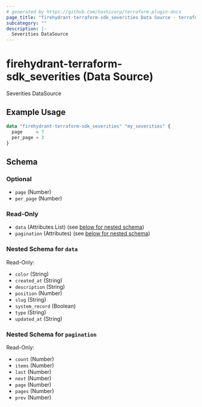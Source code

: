 ```yaml
---
# generated by https://github.com/hashicorp/terraform-plugin-docs
page_title: "firehydrant-terraform-sdk_severities Data Source - terraform-provider-firehydrant-terraform-sdk"
subcategory: ""
description: |-
  Severities DataSource
---
```


# firehydrant-terraform-sdk_severities (Data Source)

Severities DataSource

## Example Usage

```terraform
data "firehydrant-terraform-sdk_severities" "my_severities" {
  page     = 7
  per_page = 3
}
```

<!-- schema generated by tfplugindocs -->
## Schema

### Optional

- `page` (Number)
- `per_page` (Number)

### Read-Only

- `data` (Attributes List) (see [below for nested schema](#nestedatt--data))
- `pagination` (Attributes) (see [below for nested schema](#nestedatt--pagination))

<a id="nestedatt--data"></a>
### Nested Schema for `data`

Read-Only:

- `color` (String)
- `created_at` (String)
- `description` (String)
- `position` (Number)
- `slug` (String)
- `system_record` (Boolean)
- `type` (String)
- `updated_at` (String)


<a id="nestedatt--pagination"></a>
### Nested Schema for `pagination`

Read-Only:

- `count` (Number)
- `items` (Number)
- `last` (Number)
- `next` (Number)
- `page` (Number)
- `pages` (Number)
- `prev` (Number)

